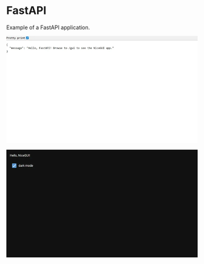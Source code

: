 # FastAPI
Example of a FastAPI application.

![Screenshot](screenshot.webp)

![Screenshot](screenshot_1.webp)
